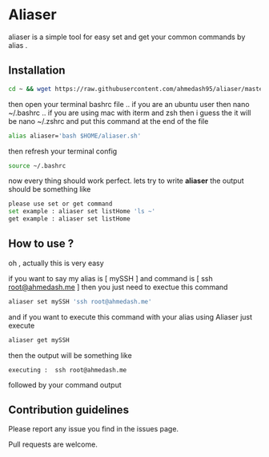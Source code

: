 # Aliaser
aliaser is a simple tool for easy set and get your common commands by alias .

## Installation

```bash
cd ~ && wget https://raw.githubusercontent.com/ahmedash95/aliaser/master/aliaser.sh
```

then open your terminal bashrc file .. if you are an ubuntu user then nano ~/.bashrc .. if you are using mac with iterm and zsh then i guess the it will be nano ~/.zshrc and put this command at the end of the file
```bash
alias aliaser='bash $HOME/aliaser.sh'
```

then refresh your terminal config 
```bash
source ~/.bashrc
```

now every thing should work perfect. lets try to write **aliaser** the output should be something like 
```bash
please use set or get command
set example : aliaser set listHome 'ls ~'
get example : aliaser set listHome
```

## How to use ? 

oh , actually this is very easy

if you want to say my alias is [ mySSH ] and command is [ ssh root@ahmedash.me ] then you just need to exectue this command

```bash
aliaser set mySSH 'ssh root@ahmedash.me' 
```

and if you want to execute this command with your alias using Aliaser just execute

```bash
aliaser get mySSH
```

then the output will be something like 
```
executing :  ssh root@ahmedash.me
```
followed by your command output


## Contribution guidelines

Please report any issue you find in the issues page.

Pull requests are welcome.